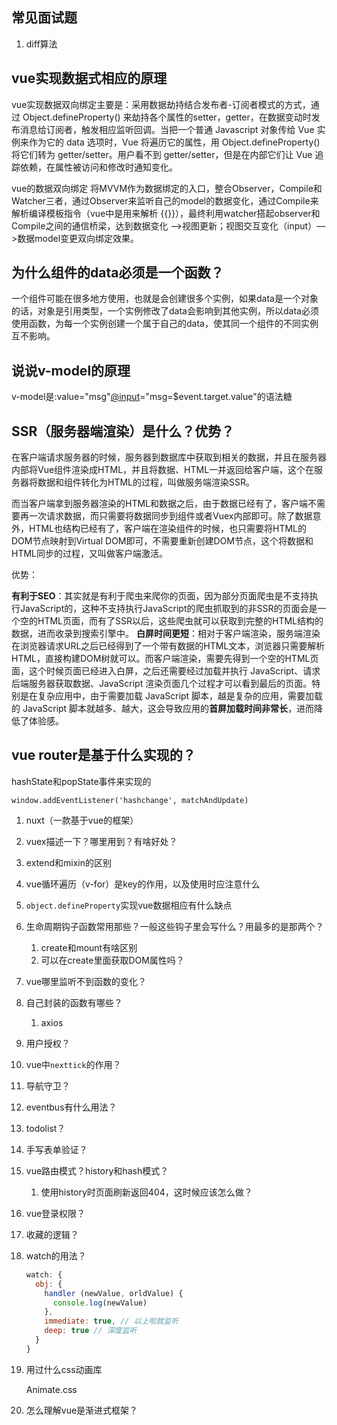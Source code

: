 ## 常见面试题

1. diff算法

## vue实现数据式相应的原理

vue实现数据双向绑定主要是：采用数据劫持结合发布者-订阅者模式的方式，通过 Object.defineProperty() 来劫持各个属性的setter，getter，在数据变动时发布消息给订阅者，触发相应监听回调。当把一个普通 Javascript 对象传给 Vue 实例来作为它的 data 选项时，Vue 将遍历它的属性，用 Object.defineProperty() 将它们转为 getter/setter。用户看不到 getter/setter，但是在内部它们让 Vue 追踪依赖，在属性被访问和修改时通知变化。

vue的数据双向绑定 将MVVM作为数据绑定的入口，整合Observer，Compile和Watcher三者，通过Observer来监听自己的model的数据变化，通过Compile来解析编译模板指令（vue中是用来解析 {{}}），最终利用watcher搭起observer和Compile之间的通信桥梁，达到数据变化 —>视图更新；视图交互变化（input）—>数据model变更双向绑定效果。

## 为什么组件的data必须是一个函数？

一个组件可能在很多地方使用，也就是会创建很多个实例，如果data是一个对象的话，对象是引用类型，一个实例修改了data会影响到其他实例，所以data必须使用函数，为每一个实例创建一个属于自己的data，使其同一个组件的不同实例互不影响。

## 说说v-model的原理

v-model是:value="msg"[@input](https://link.zhihu.com/?target=https%3A//github.com/input)="msg=$event.target.value"的语法糖

## SSR（服务器端渲染）是什么？优势？

在客户端请求服务器的时候，服务器到数据库中获取到相关的数据，并且在服务器内部将Vue组件渲染成HTML，并且将数据、HTML一并返回给客户端，这个在服务器将数据和组件转化为HTML的过程，叫做服务端渲染SSR。

而当客户端拿到服务器渲染的HTML和数据之后，由于数据已经有了，客户端不需要再一次请求数据，而只需要将数据同步到组件或者Vuex内部即可。除了数据意外，HTML也结构已经有了，客户端在渲染组件的时候，也只需要将HTML的DOM节点映射到Virtual DOM即可，不需要重新创建DOM节点，这个将数据和HTML同步的过程，又叫做客户端激活。

优势：

**有利于SEO**：其实就是有利于爬虫来爬你的页面，因为部分页面爬虫是不支持执行JavaScript的，这种不支持执行JavaScript的爬虫抓取到的非SSR的页面会是一个空的HTML页面，而有了SSR以后，这些爬虫就可以获取到完整的HTML结构的数据，进而收录到搜索引擎中。
 **白屏时间更短**：相对于客户端渲染，服务端渲染在浏览器请求URL之后已经得到了一个带有数据的HTML文本，浏览器只需要解析HTML，直接构建DOM树就可以。而客户端渲染，需要先得到一个空的HTML页面，这个时候页面已经进入白屏，之后还需要经过加载并执行 JavaScript、请求后端服务器获取数据、JavaScript 渲染页面几个过程才可以看到最后的页面。特别是在复杂应用中，由于需要加载 JavaScript 脚本，越是复杂的应用，需要加载的 JavaScript 脚本就越多、越大，这会导致应用的**首屏加载时间非常长**，进而降低了体验感。

## vue router是基于什么实现的？

hashState和popState事件来实现的

`window.addEventListener('hashchange', matchAndUpdate)`

1. nuxt（一款基于vue的框架）

2. vuex描述一下？哪里用到？有啥好处？

3. extend和mixin的区别

4. vue循环遍历（v-for）是key的作用，以及使用时应注意什么

5. `object.defineProperty`实现vue数据相应有什么缺点

6. 生命周期钩子函数常用那些？一般这些钩子里会写什么？用最多的是那两个？

   1. create和mount有啥区别
   2. 可以在create里面获取DOM属性吗？

7. vue哪里监听不到函数的变化？

8. 自己封装的函数有哪些？

   1. axios

9. 用户授权？

10. vue中`nexttick`的作用？

11. 导航守卫？

12. eventbus有什么用法？

13. todolist？

14. 手写表单验证？

15. vue路由模式？history和hash模式？

    1. 使用history时页面刷新返回404，这时候应该怎么做？

16. vue登录权限？

17. 收藏的逻辑？

18. watch的用法？

    ```js
    watch: {
      obj: {
        handler (newValue, orldValue) {
          console.log(newValue)
        },
        immediate: true, // 以上啦就监听
        deep: true // 深度监听
      }
    }
    ```

    

19. 用过什么css动画库

    Animate.css

20. 怎么理解vue是渐进式框架？
